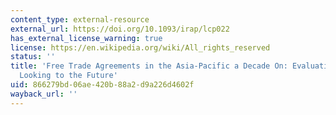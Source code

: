 ```yaml
---
content_type: external-resource
external_url: https://doi.org/10.1093/irap/lcp022
has_external_license_warning: true
license: https://en.wikipedia.org/wiki/All_rights_reserved
status: ''
title: 'Free Trade Agreements in the Asia-Pacific a Decade On: Evaluating the Past,
  Looking to the Future'
uid: 866279bd-06ae-420b-88a2-d9a226d4602f
wayback_url: ''
---
```


